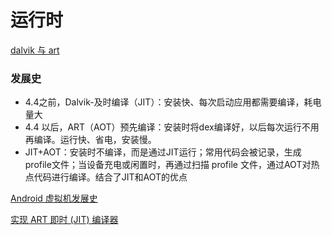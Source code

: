 # 运行时

[dalvik 与 art](https://source.android.com/devices/tech/dalvik)

### 发展史

* 4.4之前，Dalvik-及时编译（JIT）：安装快、每次启动应用都需要编译，耗电量大
* 4.4 以后，ART（AOT）预先编译：安装时将dex编译好，以后每次运行不用再编译。运行快、省电，安装慢。
* JIT+AOT：安装时不编译，而是通过JIT运行；常用代码会被记录，生成profile文件；当设备充电或闲置时，再通过扫描 profile 文件，通过AOT对热点代码进行编译。结合了JIT和AOT的优点

[Android 虚拟机发展史](https://juejin.im/post/5c232907f265da61662482b4)

[实现 ART 即时 \(JIT\) 编译器](https://source.android.com/devices/tech/dalvik/jit-compiler)




